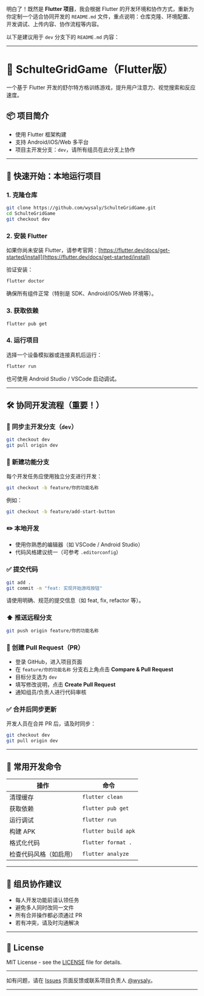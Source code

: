 明白了！既然是 **Flutter 项目**，我会根据 Flutter 的开发环境和协作方式，重新为你定制一个适合协同开发的 `README.md` 文件，重点说明：仓库克隆、环境配置、开发调试、上传内容、协作流程等内容。

以下是建议用于 `dev` 分支下的 `README.md` 内容：

---

# 🧠 SchulteGridGame（Flutter版）

一个基于 Flutter 开发的舒尔特方格训练游戏，提升用户注意力、视觉搜索和反应速度。

## 📦 项目简介

* 使用 Flutter 框架构建
* 支持 Android/iOS/Web 多平台
* 项目主开发分支：`dev`，请所有组员在此分支上协作

---

## 🚀 快速开始：本地运行项目

### 1. 克隆仓库

```bash
git clone https://github.com/wysaly/SchulteGridGame.git
cd SchulteGridGame
git checkout dev
```

### 2. 安装 Flutter

如果你尚未安装 Flutter，请参考官网：[https://flutter.dev/docs/get-started/install](https://flutter.dev/docs/get-started/install)

验证安装：

```bash
flutter doctor
```

确保所有组件正常（特别是 SDK、Android/iOS/Web 环境等）。

### 3. 获取依赖

```bash
flutter pub get
```

### 4. 运行项目

选择一个设备模拟器或连接真机后运行：

```bash
flutter run
```

也可使用 Android Studio / VSCode 启动调试。

---

## 🛠️ 协同开发流程（重要！）

### 🔁 同步主开发分支（`dev`）

```bash
git checkout dev
git pull origin dev
```

### 🌿 新建功能分支

每个开发任务应使用独立分支进行开发：

```bash
git checkout -b feature/你的功能名称
```

例如：

```bash
git checkout -b feature/add-start-button
```

### ✏️ 本地开发

* 使用你熟悉的编辑器（如 VSCode / Android Studio）
* 代码风格建议统一（可参考 `.editorconfig`）

### ✅ 提交代码

```bash
git add .
git commit -m "feat: 实现开始游戏按钮"
```

请使用明确、规范的提交信息（如 feat, fix, refactor 等）。

### ⬆️ 推送远程分支

```bash
git push origin feature/你的功能名称
```

### 🔀 创建 Pull Request（PR）

* 登录 GitHub，进入项目页面
* 在 `feature/你的功能名称` 分支右上角点击 **Compare & Pull Request**
* 目标分支选为 `dev`
* 填写修改说明，点击 **Create Pull Request**
* 通知组员/负责人进行代码审核

### ✅ 合并后同步更新

开发人员在合并 PR 后，请及时同步：

```bash
git checkout dev
git pull origin dev
```

---

## 🧪 常用开发命令

| 操作          | 命令                  |
| ----------- | ------------------- |
| 清理缓存        | `flutter clean`     |
| 获取依赖        | `flutter pub get`   |
| 运行调试        | `flutter run`       |
| 构建 APK      | `flutter build apk` |
| 格式化代码       | `flutter format .`  |
| 检查代码风格（如启用） | `flutter analyze`   |

---

## 👥 组员协作建议

* 每人开发功能前请认领任务
* 避免多人同时改同一文件
* 所有合并操作都必须通过 PR
* 若有冲突，请及时沟通解决

---

## 📄 License

MIT License - see the [LICENSE](./LICENSE) file for details.

---

如有问题，请在 [Issues](https://github.com/wysaly/SchulteGridGame/issues) 页面反馈或联系项目负责人 [@wysaly](https://github.com/wysaly)。

---

